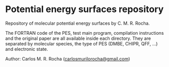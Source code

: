 # Potential energy surfaces repository

Repository of molecular potential energy surfaces by C. M. R. Rocha.

The FORTRAN code of the PES, test main program, compilation instructions and the original paper are all available inside each directory. 
They are separated by molecular species, the type of PES (DMBE, CHIPR, QFF, ...) and electronic state. 

Author: Carlos M. R. Rocha (carlosmurilorocha@gmail.com)

